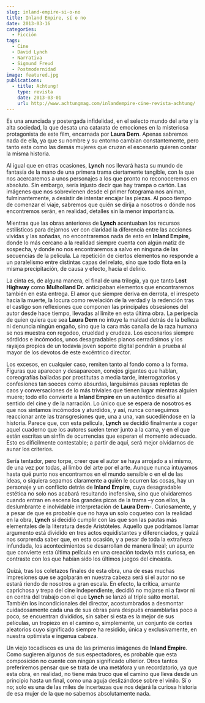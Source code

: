 ```yaml
---
slug: inland-empire-si-o-no
title: Inland Empire, sí o no
date: 2013-03-16
categories:
  - Ficción
tags:
  - Cine
  - David Lynch
  - Narrativa
  - Sigmund Freud
  - Postmodernidad
image: featured.jpg
publications:
  - title: Achtung!
    type: revista
    date: 2013-03-01
    url: http://www.achtungmag.com/inlandempire-cine-revista-achtung/
---
```


Es una anunciada y postergada infidelidad, en el selecto mundo del arte y la
alta sociedad, la que desata una catarata de emociones en la misteriosa
protagonista de este film, encarnada por **Laura Dern**. Apenas sabremos nada de
ella, ya que su nombre y su entorno cambian constantemente, pero tanto esta como
las demás mujeres que cruzan el escenario quieren contar la misma historia.

Al igual que en otras ocasiones, **Lynch** nos llevará hasta su mundo de
fantasía de la mano de una primera trama ciertamente tangible, con la que nos
acercaremos a unos personajes a los que pronto no reconoceremos en absoluto. Sin
embargo, sería injusto decir que hay trampa o cartón. Las imágenes que nos
sobrevienen desde el primer fotograma nos animan, fulminantemente, a desistir de
intentar encajar las piezas. Al poco tiempo de comenzar el viaje, sabremos que
quién se dirija a nosotros o dónde nos encontremos serán, en realidad, detalles
sin la menor importancia.

Mientras que las obras anteriores de **Lynch** acentuaban los recursos
estilísticos para dejarnos ver con claridad la diferencia entre las acciones
vividas y las soñadas, no encontraremos nada de esto en **Inland Empire**, donde
lo más cercano a la realidad siempre cuenta con algún matiz de sospecha, y donde
no nos encontraremos a salvo en ninguna de las secuencias de la película. La
repetición de ciertos elementos no responde a un paralelismo entre distintas
capas del relato, sino que todo flota en la misma precipitación, de causa y
efecto, hacia el delirio.

La cinta es, de alguna manera, el final de una trilogía, ya que tanto **Lost
Highway** como **Mulholland Dr.** anticipaban elementos que encontraremos
también en esta entrega. El amor que siempre deriva en derrota, el irrespeto
hacia la muerte, la locura como revelación de la verdad y la redención tras el
castigo son reflexiones que componen las principales obsesiones del autor desde
hace tiempo, llevadas al límite en esta última obra. La peripecia de quien
quiera que sea **Laura Dern** no intuye la maldad detrás de la belleza ni
denuncia ningún engaño, sino que la cara más canalla de la raza humana se nos
muestra con regodeo, crueldad y crudeza. Los escenarios siempre sórdidos e
incómodos, unos desagradables planos cerradísimos y los rayajos propios de un
todavía joven soporte digital pondrán a prueba al mayor de los devotos de este
excéntrico director.

Los excesos, en cualquier caso, remiten tanto al fondo como a la forma. Figuras
que aparecen y desaparecen, conejos gigantes que hablan, coreografías bailadas
por prostitutas a media tarde, interrogatorios y confesiones tan soeces como
absurdas, larguísimas pausas repletas de caos y conversaciones de lo más
triviales que tienen lugar mientras alguien muere; todo ello convierte a
**Inland Empire** en un auténtico desafío al sentido del cine y de la narración.
Lo único que se espera de nosotros es que nos sintamos incómodos y aturdidos, y
así, nunca conseguimos reaccionar ante las transgresiones que, una a una, van
sucediéndose en la historia. Parece que, con esta película, **Lynch** se decidió
finalmente a coger aquel cuaderno que los autores suelen tener junto a la cama,
y en el que están escritas un sinfín de ocurrencias que esperan el momento
adecuado. Esto es difícilmente contestable; a partir de aquí, será mejor
olvidarnos de aunar los criterios.

Sería tentador, pero torpe, creer que el autor se haya arrojado a sí mismo, de
una vez por todas, al limbo del arte por el arte. Aunque nunca intuyamos hasta
qué punto nos encontramos en el mundo sensible o en el de las ideas, o siquiera
sepamos claramente a quién le ocurren las cosas, hay un personaje y un conflicto
detrás de **Inland Empire**, cuya desagradable estética no solo nos acabará
resultando inofensiva, sino que olvidaremos cuando entran en escena los grandes
picos de la trama –y con ellos, la deslumbrante e inolvidable interpretación de
**Laura Dern**-. Curiosamente, y a pesar de que es probable que no haya un solo
coqueteo con la realidad en la obra, **Lynch** sí decidió cumplir con las que
son las pautas más elementales de la literatura desde Aristóteles. Aquello que
podríamos llamar argumento está dividido en tres actos equidistantes y
diferenciados, y quizá nos sorprenda saber que, en esta ocasión, y a pesar de
toda la extrañeza infundada, los acontecimientos se desarrollan de manera
lineal; un apunte que convierte esta última película en una creación todavía más
curiosa, en contraste con los que habían sido los últimos juegos del cineasta.

Quizá, tras los coletazos finales de esta obra, una de esas muchas impresiones
que se agolparán en nuestra cabeza será si el autor no se estará riendo de
nosotros a gran escala. En efecto, la crítica, amante caprichosa y trepa del
cine independiente, decidió no mojarse ni a favor ni en contra del trabajo con
el que **Lynch** se lanzó al triple salto mortal. También los incondicionales
del director, acostumbrados a desmontar cuidadosamente cada una de sus obras
para después ensamblarlas poco a poco, se encuentran divididos, sin saber si
esta es la mejor de sus películas, un tropiezo en el camino o, simplemente, un
conjunto de cortes aleatorios cuyo significado siempre ha residido, única y
exclusivamente, en nuestra optimista e ingenua cabeza.

Un viejo tocadiscos es una de las primeras imágenes de **Inland Empire**. Como
sugieren algunos de sus espectadores, es probable que esta composición no cuente
con ningún significado ulterior. Otros tantos preferiremos pensar que se trata
de una metáfora y un recordatorio, ya que esta obra, en realidad, no tiene más
truco que el camino que lleva desde un principio hasta un final, como una aguja
deslizándose sobre el vinilo. Sí o no; solo es una de las miles de incertezas
que nos dejará la curiosa historia de esa mujer de la que no sabemos
absolutamente nada.
